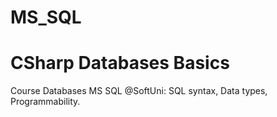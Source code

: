 # MS_SQL
# CSharp Databases Basics
Course Databases MS SQL @SoftUni: SQL syntax, Data types, Programmability.
